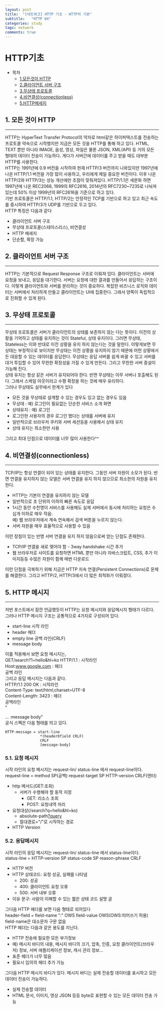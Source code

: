 ```yaml
---
layout: post
title:  "[네트워크] HTTP 기초 - HTTP의 기본"
subtitle:   "HTTP 04"
categories: study
tags: network
comments: true
---
```


# HTTP기초

- 목차
    - [1.모든것이 HTTP](#1.HTTP)
    - [2.클라이언트 서버 구조](#2.클라이언트서버구조)
    - [3.무상태 프로토콜](#3.스테이스리스)
    - [4.비연결성(connectionless)](#1.비연결성)
    - [5.HTTP메세지](#5.HTTP메세지)


## 1. 모든 것이 HTTP
---
HTTP는 HyperText Transfer Protocol의 약자로 html같은 하이퍼텍스트를 전송하는 프로토콜 약속으로 시작했지만 지금은 모든 것을 HTTP를 통해 하고 있다. HTML, TEXT 뿐만 아니라 IMAGE, 음성, 영상, 파일은 물론 JSON, XML(API) 등 거의 모든 형태의 데이터 전송이 가능하다. 게다가 서버간에 데이터를 주고 받을 때도 대부분 HTTP를 사용한다. <br>
HTTP는 1991년에 0.9 버전을 시작하여 현재 HTTP/3 버전까지 나와있지만 1997년에 나온 HTTP/1.1 버전을 가장 많이 사용하고, 우리에게 제일 중요한 버전이다. 이후 나온 HTTP/2와 HTTP/3는 성능 개선에만 초점이 맞춰져있다. HTTP/1.1은 세분화 하면 1997년에 나온 REC2068, 1999의 RFC2616, 2014년의 RFC7230~7235로 나눠져 있는데 50% 이상 1999년의 RFC2616을 기준으로 하고 있다.<br>
기반 프로토콜은 HTTP/1.1, HTTP/2는 안정적인 TCP를 기반으로 하고 있고 최근 속도를 중시하여 HTTP/3가 UDP를 기반으로 두고 있다.<br>
HTTP 특징은 다음과 같다

- 클라이언트 서버 구조
- 무상태 프로토콜(스테이스리스), 비연결성
- HTTP 메세지
- 단순함, 확장 가능

## 2. 클라이언트 서버 구조
---
HTTP는 기본적으로 Request Response 구조로 이뤄져 있다. 클라이언트는 서버에 요청을 보내고, 응답을 대기한다. 서버는 요청에 대한 결과를 만들어서 응답하는 구조이다. 이렇게 클라이언트와 서버를 분리하는 것이 중요하다. 복잡한 비즈니스 로직와 데이터는 서버에서 처리하게 만들고 클라이언트는 UI에 집중한다. 그래서 양쪽이 독립적으로 진화할 수 있게 된다.

## 3. 무상태 프로토콜
---
무상태 프로토콜은 서버가 클라이언트의 상태를 보존하지 않는 다는 뜻이다. 이전의 상황을 기억하고 상태를 유지하는 것이 Stateful, 상태 유지이다. 그러면 무상태, Stateless는 이와 반대로 이전 상황을 유지 하지 않는다는 것을 말한다. 이렇게보면 무상태는 부정적으로 보이지만 무상태는 이전 상황을 유지하지 않기 때문에 어떤 상황에서든 대응할 수 있는 데이터를 응답한다. 무상태는 응답 서버를 쉽게 바꿀 수 있고 서버를 대거 투입할 수 있어 무한한 확장성을 가질 수 있게 만든다. 그리고 무한한 서버 증설이 가능해 진다. <br>
상태 유지는 항상 같은 서버가 유지되어야 한다. 반면 무상태는 아무 서버나 호출해도 된다. 그래서 스케일 아웃이라고 수평 확장을 하는 것에 매우 유리하다.<br>
그러나 무상태도 실무에서 한계가 있다

- 모든 것을 무상태로 설계할 수 있는 경우도 있고 없는 경우도 있음
- 무상태 : 예) 로그인이 필요없는 단순한 서비스 소개 화면
- 상태유지 : 예) 로그인
- 로그인한 사용자의 경우 로그인 했다는 상태를 서버에 유지
- 일반적으로 브라우저 쿠키와 서버 세션등을 사용해서 상태 유지
- 상태 유지는 최소한만 사용

그리고 최대 단점으로 데이터를 너무 많이 사용한다^^

## 4. 비연결성(connectionless)
---
TCP/IP는 항상 연결이 되어 있는 상태를 유지한다. 그동안 서버 자원이 소모가 된다. 반면 연결을 유지하지 않는 모델은 서버 연결을 유지 하지 않으므로 최소한의 자원을 유지한다.

- HTTP는 기본이 연결을 유지하지 않는 모델
- 일반적으로 초 단위의 이하의 빠른 속도로 응답
- 1시간 동안 수천명이 서비스를 사용해도 실제 서버에서 동시에 처리하는 요청은 수십개 이하로 매우 작음:<br>
    예) 웹 브라우저에서 계속 연속해서 검색 버튼을 누르지 않는다.
- 서버 자원을 매우 효율적으로 사용할 수 있음

이런 장점이 있는 반명 서버 연결을 유지 하지 않음으로써 얻는 단점도 존재한다. 

- TCP/IP 연결을 새로 맺어야 함 - 3way handshake 시간 추가
- 웹 브라우저로 사이트를 요청하면 HTML 뿐만 아니라 자바스크립트, CSS, 추가 이미지등등 수많은 자원이 함께 매번 다운로드

이런 단점을 극복하기 위해 지금은 HTTP 지속 연결(Persistent Connections)로 문제를 해결한다. 그리고 HTTP/2, HTTP/3에서 더 많은 최적화가 이뤄졌다.

## 5. HTTP 메시지
---
저번 포스트에서 잠깐 언급했듯이 HTTP는 요청 메시지와 응답메시지 형태가 다르다. 그러나 HTTP 메시지 구조는 공통적으로 4가지로 구성되어 있다.

- start-line 시작 라인
- header 헤더
- empty line 공백 라인(CRLF)
- message body

이를 적용해서 보면 요청 메시지는,
<br>
GET/search?1=hello&hl=ko HTTP/1.1 : 시작라인<br>
Host:www.google.com : 헤더<br>
공백 라인
<br>
그리고 응답 메시지는 다음과 같다.
<br>
HTTP/1.1 200 OK : 시작라인<br>
Content-Type: text/html;charset=UTF-8<br>
Content-Length: 3423 : 헤더<br>
공백라인<br>
"<html>
<body>...</body>
</html>:message body"
</br>
공식 스펙은 다음 형태를 띄고 있다.<br>

    HTTP-message = start-line
                    *(header0field CRLF)
                    CRLF
                    [message-body]
### 5.1. 요청 메시지
시작 라인의 요청 메시지는 request-lin/ status-line 에서 request-line이다.<br>
request-line = method SP(공백) request-target SP HTTP-version CRLF(엔터)

- http 메서드(GET:조회)
    - 서버가 수행해야 할 동작 지정
        - GET: 리소스 조회
        - POST: 요청내역 처리
- 요청대상(/search?q=hello&hl=ko)
    - absolute-path[?query](절대경로[?쿼리])
    - 절대경로="/"로 시작하는 경로
- HTTP Version

### 5.2. 응답메시지
시작 라인의 응답 메시지는 request-lin/ status-line 에서 status-line이다.<br>
status-line = HTTP-version SP status-code SP reason-phrase CRLF

- HTTP 버전
- HTTP 상태코드: 요청 성공, 실패를 나타냄
    - 200: 성공
    - 400: 클라이언트 요청 오류
    - 500: 서버 내부 오류
- 이유 문구: 사람이 이해할 수 있는 짧은 상태 코드 설명 글

그다음 HTTP 헤더를 보면 다음 형태로 되어있다<br>
header-field = field-name ":" OWS field-value OWS(OWS:띄어쓰기 허용)<br>
field-name은 대소문자 구문 없음
<br>
HTTP 헤더는 다음과 같은 용도를 지닌다.<br>

- HTTP 전송에 필요한 모든 부가정보
- 예) 메시지 바디의 내용, 메시지 바디의 크기, 압축, 인증, 요청 클라이언트(브라우저) 정보, 서버 애플리케이션 정보, 캐시 관리 정보...
- 표준 헤더가 너무 많음
- 필요시 임의의 헤더 추가 가능

그다음 HTTP 메시지 바디가 있다. 메시지 바디는 실제 전송할 데이터를 표시하고 모든 데이터 전송이 가능하다.
- 실제 전송할 데이터
- HTML 문서, 이미지, 영상 JSON 등등 byte로 표현할 수 있는 모든 데이터 전송 가능